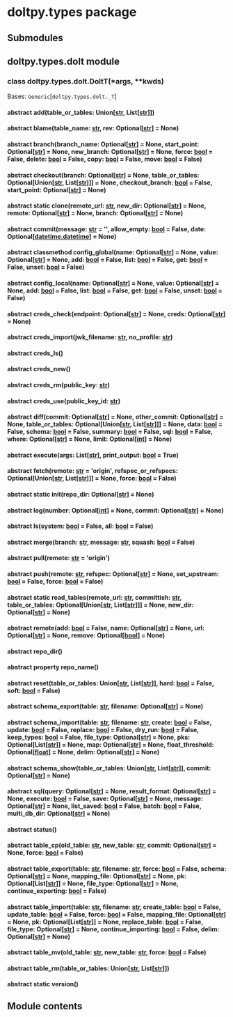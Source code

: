 # doltpy.types package

## Submodules

## doltpy.types.dolt module


### class doltpy.types.dolt.DoltT(\*args, \*\*kwds)
Bases: `Generic`[`doltpy.types.dolt._T`]


#### abstract add(table_or_tables: Union[[str](https://docs.python.org/3/library/stdtypes.html#str), List[[str](https://docs.python.org/3/library/stdtypes.html#str)]])

#### abstract blame(table_name: [str](https://docs.python.org/3/library/stdtypes.html#str), rev: Optional[[str](https://docs.python.org/3/library/stdtypes.html#str)] = None)

#### abstract branch(branch_name: Optional[[str](https://docs.python.org/3/library/stdtypes.html#str)] = None, start_point: Optional[[str](https://docs.python.org/3/library/stdtypes.html#str)] = None, new_branch: Optional[[str](https://docs.python.org/3/library/stdtypes.html#str)] = None, force: [bool](https://docs.python.org/3/library/functions.html#bool) = False, delete: [bool](https://docs.python.org/3/library/functions.html#bool) = False, copy: [bool](https://docs.python.org/3/library/functions.html#bool) = False, move: [bool](https://docs.python.org/3/library/functions.html#bool) = False)

#### abstract checkout(branch: Optional[[str](https://docs.python.org/3/library/stdtypes.html#str)] = None, table_or_tables: Optional[Union[[str](https://docs.python.org/3/library/stdtypes.html#str), List[[str](https://docs.python.org/3/library/stdtypes.html#str)]]] = None, checkout_branch: [bool](https://docs.python.org/3/library/functions.html#bool) = False, start_point: Optional[[str](https://docs.python.org/3/library/stdtypes.html#str)] = None)

#### abstract static clone(remote_url: [str](https://docs.python.org/3/library/stdtypes.html#str), new_dir: Optional[[str](https://docs.python.org/3/library/stdtypes.html#str)] = None, remote: Optional[[str](https://docs.python.org/3/library/stdtypes.html#str)] = None, branch: Optional[[str](https://docs.python.org/3/library/stdtypes.html#str)] = None)

#### abstract commit(message: [str](https://docs.python.org/3/library/stdtypes.html#str) = '', allow_empty: [bool](https://docs.python.org/3/library/functions.html#bool) = False, date: Optional[[datetime.datetime](https://docs.python.org/3/library/datetime.html#datetime.datetime)] = None)

#### abstract classmethod config_global(name: Optional[[str](https://docs.python.org/3/library/stdtypes.html#str)] = None, value: Optional[[str](https://docs.python.org/3/library/stdtypes.html#str)] = None, add: [bool](https://docs.python.org/3/library/functions.html#bool) = False, list: [bool](https://docs.python.org/3/library/functions.html#bool) = False, get: [bool](https://docs.python.org/3/library/functions.html#bool) = False, unset: [bool](https://docs.python.org/3/library/functions.html#bool) = False)

#### abstract config_local(name: Optional[[str](https://docs.python.org/3/library/stdtypes.html#str)] = None, value: Optional[[str](https://docs.python.org/3/library/stdtypes.html#str)] = None, add: [bool](https://docs.python.org/3/library/functions.html#bool) = False, list: [bool](https://docs.python.org/3/library/functions.html#bool) = False, get: [bool](https://docs.python.org/3/library/functions.html#bool) = False, unset: [bool](https://docs.python.org/3/library/functions.html#bool) = False)

#### abstract creds_check(endpoint: Optional[[str](https://docs.python.org/3/library/stdtypes.html#str)] = None, creds: Optional[[str](https://docs.python.org/3/library/stdtypes.html#str)] = None)

#### abstract creds_import(jwk_filename: [str](https://docs.python.org/3/library/stdtypes.html#str), no_profile: [str](https://docs.python.org/3/library/stdtypes.html#str))

#### abstract creds_ls()

#### abstract creds_new()

#### abstract creds_rm(public_key: [str](https://docs.python.org/3/library/stdtypes.html#str))

#### abstract creds_use(public_key_id: [str](https://docs.python.org/3/library/stdtypes.html#str))

#### abstract diff(commit: Optional[[str](https://docs.python.org/3/library/stdtypes.html#str)] = None, other_commit: Optional[[str](https://docs.python.org/3/library/stdtypes.html#str)] = None, table_or_tables: Optional[Union[[str](https://docs.python.org/3/library/stdtypes.html#str), List[[str](https://docs.python.org/3/library/stdtypes.html#str)]]] = None, data: [bool](https://docs.python.org/3/library/functions.html#bool) = False, schema: [bool](https://docs.python.org/3/library/functions.html#bool) = False, summary: [bool](https://docs.python.org/3/library/functions.html#bool) = False, sql: [bool](https://docs.python.org/3/library/functions.html#bool) = False, where: Optional[[str](https://docs.python.org/3/library/stdtypes.html#str)] = None, limit: Optional[[int](https://docs.python.org/3/library/functions.html#int)] = None)

#### abstract execute(args: List[[str](https://docs.python.org/3/library/stdtypes.html#str)], print_output: [bool](https://docs.python.org/3/library/functions.html#bool) = True)

#### abstract fetch(remote: [str](https://docs.python.org/3/library/stdtypes.html#str) = 'origin', refspec_or_refspecs: Optional[Union[[str](https://docs.python.org/3/library/stdtypes.html#str), List[[str](https://docs.python.org/3/library/stdtypes.html#str)]]] = None, force: [bool](https://docs.python.org/3/library/functions.html#bool) = False)

#### abstract static init(repo_dir: Optional[[str](https://docs.python.org/3/library/stdtypes.html#str)] = None)

#### abstract log(number: Optional[[int](https://docs.python.org/3/library/functions.html#int)] = None, commit: Optional[[str](https://docs.python.org/3/library/stdtypes.html#str)] = None)

#### abstract ls(system: [bool](https://docs.python.org/3/library/functions.html#bool) = False, all: [bool](https://docs.python.org/3/library/functions.html#bool) = False)

#### abstract merge(branch: [str](https://docs.python.org/3/library/stdtypes.html#str), message: [str](https://docs.python.org/3/library/stdtypes.html#str), squash: [bool](https://docs.python.org/3/library/functions.html#bool) = False)

#### abstract pull(remote: [str](https://docs.python.org/3/library/stdtypes.html#str) = 'origin')

#### abstract push(remote: [str](https://docs.python.org/3/library/stdtypes.html#str), refspec: Optional[[str](https://docs.python.org/3/library/stdtypes.html#str)] = None, set_upstream: [bool](https://docs.python.org/3/library/functions.html#bool) = False, force: [bool](https://docs.python.org/3/library/functions.html#bool) = False)

#### abstract static read_tables(remote_url: [str](https://docs.python.org/3/library/stdtypes.html#str), committish: [str](https://docs.python.org/3/library/stdtypes.html#str), table_or_tables: Optional[Union[[str](https://docs.python.org/3/library/stdtypes.html#str), List[[str](https://docs.python.org/3/library/stdtypes.html#str)]]] = None, new_dir: Optional[[str](https://docs.python.org/3/library/stdtypes.html#str)] = None)

#### abstract remote(add: [bool](https://docs.python.org/3/library/functions.html#bool) = False, name: Optional[[str](https://docs.python.org/3/library/stdtypes.html#str)] = None, url: Optional[[str](https://docs.python.org/3/library/stdtypes.html#str)] = None, remove: Optional[[bool](https://docs.python.org/3/library/functions.html#bool)] = None)

#### abstract repo_dir()

#### abstract property repo_name()

#### abstract reset(table_or_tables: Union[[str](https://docs.python.org/3/library/stdtypes.html#str), List[[str](https://docs.python.org/3/library/stdtypes.html#str)]], hard: [bool](https://docs.python.org/3/library/functions.html#bool) = False, soft: [bool](https://docs.python.org/3/library/functions.html#bool) = False)

#### abstract schema_export(table: [str](https://docs.python.org/3/library/stdtypes.html#str), filename: Optional[[str](https://docs.python.org/3/library/stdtypes.html#str)] = None)

#### abstract schema_import(table: [str](https://docs.python.org/3/library/stdtypes.html#str), filename: [str](https://docs.python.org/3/library/stdtypes.html#str), create: [bool](https://docs.python.org/3/library/functions.html#bool) = False, update: [bool](https://docs.python.org/3/library/functions.html#bool) = False, replace: [bool](https://docs.python.org/3/library/functions.html#bool) = False, dry_run: [bool](https://docs.python.org/3/library/functions.html#bool) = False, keep_types: [bool](https://docs.python.org/3/library/functions.html#bool) = False, file_type: Optional[[str](https://docs.python.org/3/library/stdtypes.html#str)] = None, pks: Optional[List[[str](https://docs.python.org/3/library/stdtypes.html#str)]] = None, map: Optional[[str](https://docs.python.org/3/library/stdtypes.html#str)] = None, float_threshold: Optional[[float](https://docs.python.org/3/library/functions.html#float)] = None, delim: Optional[[str](https://docs.python.org/3/library/stdtypes.html#str)] = None)

#### abstract schema_show(table_or_tables: Union[[str](https://docs.python.org/3/library/stdtypes.html#str), List[[str](https://docs.python.org/3/library/stdtypes.html#str)]], commit: Optional[[str](https://docs.python.org/3/library/stdtypes.html#str)] = None)

#### abstract sql(query: Optional[[str](https://docs.python.org/3/library/stdtypes.html#str)] = None, result_format: Optional[[str](https://docs.python.org/3/library/stdtypes.html#str)] = None, execute: [bool](https://docs.python.org/3/library/functions.html#bool) = False, save: Optional[[str](https://docs.python.org/3/library/stdtypes.html#str)] = None, message: Optional[[str](https://docs.python.org/3/library/stdtypes.html#str)] = None, list_saved: [bool](https://docs.python.org/3/library/functions.html#bool) = False, batch: [bool](https://docs.python.org/3/library/functions.html#bool) = False, multi_db_dir: Optional[[str](https://docs.python.org/3/library/stdtypes.html#str)] = None)

#### abstract status()

#### abstract table_cp(old_table: [str](https://docs.python.org/3/library/stdtypes.html#str), new_table: [str](https://docs.python.org/3/library/stdtypes.html#str), commit: Optional[[str](https://docs.python.org/3/library/stdtypes.html#str)] = None, force: [bool](https://docs.python.org/3/library/functions.html#bool) = False)

#### abstract table_export(table: [str](https://docs.python.org/3/library/stdtypes.html#str), filename: [str](https://docs.python.org/3/library/stdtypes.html#str), force: [bool](https://docs.python.org/3/library/functions.html#bool) = False, schema: Optional[[str](https://docs.python.org/3/library/stdtypes.html#str)] = None, mapping_file: Optional[[str](https://docs.python.org/3/library/stdtypes.html#str)] = None, pk: Optional[List[[str](https://docs.python.org/3/library/stdtypes.html#str)]] = None, file_type: Optional[[str](https://docs.python.org/3/library/stdtypes.html#str)] = None, continue_exporting: [bool](https://docs.python.org/3/library/functions.html#bool) = False)

#### abstract table_import(table: [str](https://docs.python.org/3/library/stdtypes.html#str), filename: [str](https://docs.python.org/3/library/stdtypes.html#str), create_table: [bool](https://docs.python.org/3/library/functions.html#bool) = False, update_table: [bool](https://docs.python.org/3/library/functions.html#bool) = False, force: [bool](https://docs.python.org/3/library/functions.html#bool) = False, mapping_file: Optional[[str](https://docs.python.org/3/library/stdtypes.html#str)] = None, pk: Optional[List[[str](https://docs.python.org/3/library/stdtypes.html#str)]] = None, replace_table: [bool](https://docs.python.org/3/library/functions.html#bool) = False, file_type: Optional[[str](https://docs.python.org/3/library/stdtypes.html#str)] = None, continue_importing: [bool](https://docs.python.org/3/library/functions.html#bool) = False, delim: Optional[[str](https://docs.python.org/3/library/stdtypes.html#str)] = None)

#### abstract table_mv(old_table: [str](https://docs.python.org/3/library/stdtypes.html#str), new_table: [str](https://docs.python.org/3/library/stdtypes.html#str), force: [bool](https://docs.python.org/3/library/functions.html#bool) = False)

#### abstract table_rm(table_or_tables: Union[[str](https://docs.python.org/3/library/stdtypes.html#str), List[[str](https://docs.python.org/3/library/stdtypes.html#str)]])

#### abstract static version()
## Module contents
